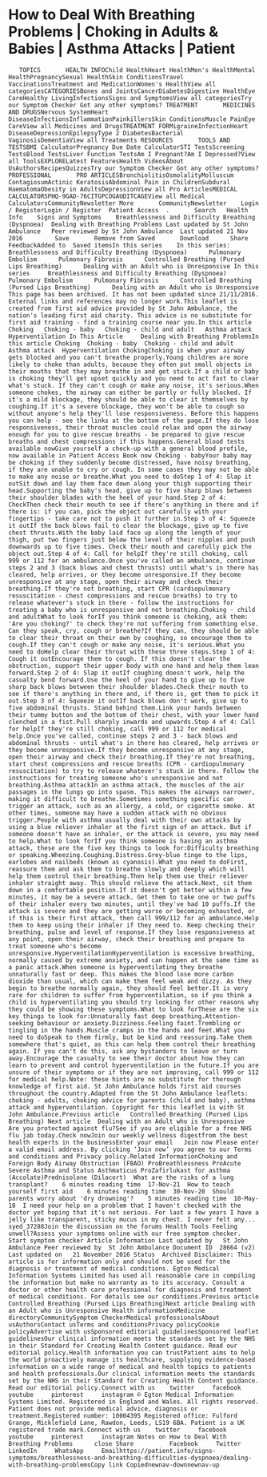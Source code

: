 # How to Deal With Breathing Problems | Choking in Adults & Babies | Asthma Attacks | Patient

       TOPICS       HEALTH INFOChild HealthHeart HealthMen's HealthMental HealthPregnancySexual HealthSkin ConditionsTravel VaccinationsTreatment and MedicationWomen's HealthView all categoriesCATEGORIESBones and JointsCancerDiabetesDigestive HealthEye CareHealthy LivingInfectionsSigns and SymptomsView all categoriesTry our Symptom Checker Got any other symptoms? TREATMENT       MEDICINES AND DRUGSNervous SystemHeart DiseaseInfectionsInflammationPainkillersSkin ConditionsMuscle PainEye CareView all Medicines and DrugsTREATMENT FORMigraineInfectionHeart DiseaseDepressionEpilepsyType 2 DiabetesBacterial VaginosisDementiaView all Treatments RESOURCES       TOOLS AND TESTSBMI CalculatorPregnancy Due Date CalculatorSTI TestsScreening TestsBlood TestsLiver Function TestsAm I Pregnant?Am I Depressed?View all ToolsEXPLORELatest FeaturesHealth VideosAbout UsAuthorsRecipesQuizzesTry our Symptom Checker Got any other symptoms? PROFESSIONAL       PRO ARTICLESBronchiolitisOsmolalityMolluscum ContagiosumActinic KeratosisAbdominal Pain in ChildrenSubdural HaematomaObesity in AdultsDepressionView all Pro ArticlesMEDICAL CALCULATORSPHQ-9GAD-76CITGPCOGAUDITCAGEView all Medical CalculatorsCommunityNewsletter More       CommunityNewsletter    Login / RegisterLogin / Register  Patient Access  .       Search   Health Info    Signs and Symptoms    Breathlessness and Difficulty Breathing (Dyspnoea)  Dealing with Breathing Problems Last updated by St John Ambulance   Peer reviewed by St John Ambulance  Last updated 21 Nov 2016         Save       Remove from Saved       Download      Share      FeedbackAdded to  Saved itemsIn this series    In this series:     Breathlessness and Difficulty Breathing (Dyspnoea)      Pulmonary Embolism      Pulmonary Fibrosis      Controlled Breathing (Pursed Lips Breathing)      Dealing with an Adult who is Unresponsive In this series     Breathlessness and Difficulty Breathing (Dyspnoea)      Pulmonary Embolism      Pulmonary Fibrosis      Controlled Breathing (Pursed Lips Breathing)      Dealing with an Adult who is Unresponsive This page has been archived. It has not been updated since 21/11/2016. External links and references may no longer work.This leaflet is created from first aid advice provided by St John Ambulance, the nation's leading first aid charity. This advice is no substitute for first aid training - find a training course near you.In this article   Choking   Choking - baby   Choking - child and adult   Asthma attack   Hyperventilation In This Article     Dealing with Breathing ProblemsIn this article Choking  Choking - baby  Choking - child and adult  Asthma attack  Hyperventilation ChokingChoking is when your airway gets blocked and you can't breathe properly.Young children are more likely to choke than adults, because they often put small objects in their mouths that they may breathe in and get stuck.If a child or baby is choking they'll get upset quickly and you need to act fast to clear what's stuck. If they can't cough or make any noise, it's serious.When someone chokes, the airway can either be partly or fully blocked. If it's a mild blockage, they should be able to clear it themselves by coughing.If it's a severe blockage, they won't be able to cough so without anyone's help they'll lose responsiveness. Before this happens you can help - see the links at the bottom of the page.If they do lose responsiveness, their throat muscles could relax and open the airway enough for you to give rescue breaths - be prepared to give rescue breaths and chest compressions if this happens.General blood tests available nowGive yourself a check-up with a general blood profile, now available in Patient Access Book now Choking - babyYour baby may be choking if they suddenly become distressed, have noisy breathing, if they are unable to cry or cough. In some cases they may not be able to make any noise or breathe.What you need to doStep 1 of 4: Slap it outSit down and lay them face down along your thigh supporting their head.Supporting the baby's head, give up to five sharp blows between their shoulder blades with the heel of your hand.Step 2 of 4: CheckThen check their mouth to see if there's anything in there and if there is: if you can, pick the object out carefully with your fingertips - take care not to push it further in.Step 3 of 4: Squeeze it outIf the back blows fail to clear the blockage, give up to five chest thrusts.With the baby laid face up along the length of your thigh, put two fingers just below the level of their nipples and push downwards up to five times. Check their mouth and carefully pick the object out.Step 4 of 4: Call for helpIf they're still choking, call 999 or 112 for an ambulance.Once you've called an ambulance, continue steps 2 and 3 (back blows and chest thrusts) until what's in there has cleared, help arrives, or they become unresponsive.If they become unresponsive at any stage, open their airway and check their breathing.If they're not breathing, start CPR (cardiopulmonary resuscitation - chest compressions and rescue breaths) to try to release whatever's stuck in there - follow the instructions for treating a baby who is unresponsive and not breathing.Choking - child and adultWhat to look forIf you think someone is choking, ask them: 'Are you choking?' to check they're not suffering from something else. Can they speak, cry, cough or breathe?If they can, they should be able to clear their throat on their own by coughing, so encourage them to cough.If they can't cough or make any noise, it's serious.What you need to doHelp clear their throat with these three steps.Step 1 of 4: Cough it outEncourage them to cough. If this doesn't clear the obstruction, support their upper body with one hand and help them lean forward.Step 2 of 4: Slap it outIf coughing doesn't work, help the casualty bend forward.Use the heel of your hand to give up to five sharp back blows between their shoulder blades.Check their mouth to see if there's anything in there and, if there is, get them to pick it out.Step 3 of 4: Squeeze it outIf back blows don't work, give up to five abdominal thrusts. Stand behind them.Link your hands between their tummy button and the bottom of their chest, with your lower hand clenched in a fist.Pull sharply inwards and upwards.Step 4 of 4: Call for helpIf they're still choking, call 999 or 112 for medical help.Once you've called, continue steps 2 and 3 - back blows and abdominal thrusts - until what's in there has cleared, help arrives or they become unresponsive.If they become unresponsive at any stage, open their airway and check their breathing.If they're not breathing, start chest compressions and rescue breaths (CPR - cardiopulmonary resuscitation) to try to release whatever's stuck in there. Follow the instructions for treating someone who's unresponsive and not breathing.Asthma attackIn an asthma attack, the muscles of the air passages in the lungs go into spasm. This makes the airways narrower, making it difficult to breathe.Sometimes something specific can trigger an attack, such as an allergy, a cold, or cigarette smoke. At other times, someone may have a sudden attack with no obvious trigger.People with asthma usually deal with their own attacks by using a blue reliever inhaler at the first sign of an attack. But if someone doesn't have an inhaler, or the attack is severe, you may need to help.What to look forIf you think someone is having an asthma attack, these are the five key things to look for:Difficulty breathing or speaking.Wheezing.Coughing.Distress.Grey-blue tinge to the lips, earlobes and nailbeds (known as cyanosis).What you need to doFirst, reassure them and ask them to breathe slowly and deeply which will help them control their breathing.Then help them use their reliever inhaler straight away. This should relieve the attack.Next, sit them down in a comfortable position.If it doesn't get better within a few minutes, it may be a severe attack. Get them to take one or two puffs of their inhaler every two minutes, until they've had 10 puffs.If the attack is severe and they are getting worse or becoming exhausted, or if this is their first attack, then call 999/112 for an ambulance.Help them to keep using their inhaler if they need to. Keep checking their breathing, pulse and level of response.If they lose responsiveness at any point, open their airway, check their breathing and prepare to treat someone who's become unresponsive.HyperventilationHyperventilation is excessive breathing, normally caused by extreme anxiety, and can happen at the same time as a panic attack.When someone is hyperventilating they breathe unnaturally fast or deep. This makes the blood lose more carbon dioxide than usual, which can make them feel weak and dizzy. As they begin to breathe normally again, they should feel better.It is very rare for children to suffer from hyperventilation, so if you think a child is hyperventilating you should try looking for other reasons why they could be showing these symptoms.What to look forThese are the six key things to look for:Unnaturally fast deep breathing.Attention-seeking behaviour or anxiety.Dizziness.Feeling faint.Trembling or tingling in the hands.Muscle cramps in the hands and feet.What you need to doSpeak to them firmly, but be kind and reassuring.Take them somewhere that's quiet, as this can help them control their breathing again. If you can't do this, ask any bystanders to leave or turn away.Encourage the casualty to see their doctor about how they can learn to prevent and control hyperventilation in the future.If you are unsure of their symptoms or if they are not improving, call 999 or 112 for medical help.Note: these hints are no substitute for thorough knowledge of first aid. St John Ambulance holds first aid courses throughout the country.Adapted from the St John Ambulance leaflets: choking - adults, choking advice for parents (child and baby), asthma attack and hyperventilation. Copyright for this leaflet is with St John Ambulance.Previous article   Controlled Breathing (Pursed Lips Breathing) Next article  Dealing with an Adult who is Unresponsive  Are you protected against flu?See if you are eligible for a free NHS flu jab today.Check nowJoin our weekly wellness digestfrom the best health experts in the businessEnter your email   Join now Please enter a valid email address. By clicking ‘Join now’ you agree to our Terms and conditions and Privacy policy.Related InformationChoking and Foreign Body Airway Obstruction (FBAO) ProBreathlessness ProAcute Severe Asthma and Status Asthmaticus ProZafirlukast for asthma (Accolate)Prednisolone (Dilacort)  What are the risks of a lung transplant?    6 minutes reading time  17-Nov-21  How to teach yourself first aid    6 minutes reading time  30-Nov-20  Should parents worry about 'dry drowning'?    5 minutes reading time  10-May-18  I need your help on a problem that I haven't checked with the doctor yet hoping that it's not serious. For last a few years I have a jelly like transparent, sticky mucus in my chest. I never felt any...   syed_37288Join the discussion on the forums Health Tools Feeling unwell?Assess your symptoms online with our free symptom checker. Start symptom checker Article Information Last updated by   St John Ambulance Peer reviewed by  St John Ambulance Document ID  28664 (v2)  Last updated on   21 November 2016 Status  Archived Disclaimer: This article is for information only and should not be used for the diagnosis or treatment of medical conditions. Egton Medical Information Systems Limited has used all reasonable care in compiling the information but make no warranty as to its accuracy. Consult a doctor or other health care professional for diagnosis and treatment of medical conditions. For details see our conditions.Previous article  Controlled Breathing (Pursed Lips Breathing)Next article Dealing with an Adult who is Unresponsive Health informationMedicine directoryCommunitySymptom CheckerMedical professionalsAbout usAuthorsContact usTerms and conditionsPrivacy policyCookie policyAdvertise with usSponsored editorial guidelinesSponsored leaflet guidelinesOur clinical information meets the standards set by the NHS in their Standard for Creating Health Content guidance. Read our editorial policy.Health information you can trustPatient aims to help the world proactively manage its healthcare, supplying evidence-based information on a wide range of medical and health topics to patients and health professionals.Our clinical information meets the standards set by the NHS in their Standard for Creating Health Content guidance. Read our editorial policy.Connect with us    twitter     facebook     youtube     pinterest     instagram © Egton Medical Information Systems Limited. Registered in England and Wales. All rights reserved. Patient does not provide medical advice, diagnosis or treatment.Registered number: 10004395 Registered office: Fulford Grange, Micklefield Lane, Rawdon, Leeds, LS19 6BA. Patient is a UK registered trade mark.Connect with us    twitter     facebook     youtube     pinterest     instagram Notes on How to Deal With Breathing Problems      close Share          Facebook     Twitter     LinkedIn     WhatsApp     Emailhttps://patient.info/signs-symptoms/breathlessness-and-breathing-difficulties-dyspnoea/dealing-with-breathing-problemsCopy link Copiednewnav-downnewnav-up


